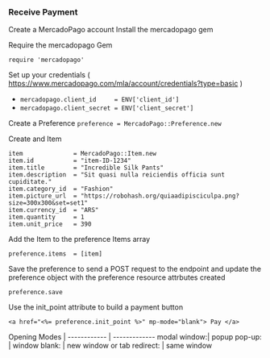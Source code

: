 ### Receive Payment

Create a MercadoPago account 
Install the mercadopago gem 

Require the mercadopago Gem

`require 'mercadopago'`

Set up your credentials ( https://www.mercadopago.com/mla/account/credentials?type=basic )

* `mercadopago.client_id     = ENV['client_id']`
* `mercadopago.client_secret = ENV['client_secret']`

Create a Preference 
`preference = MercadoPago::Preference.new`

Create and Item

```
item              = MercadoPago::Item.new
item.id           = "item-ID-1234"
item.title        = "Incredible Silk Pants"
item.description  = "Sit quasi nulla reiciendis officia sunt cupiditate."
item.category_id  = "Fashion"
item.picture_url  = "https://robohash.org/quiaadipisciculpa.png?size=300x300&set=set1"
item.currency_id  = "ARS"
item.quantity     = 1
item.unit_price   = 390
```

Add the Item to the preference Items array

`preference.items  = [item]`

Save the preference to send a POST request to the endpoint 
and update the preference object 
with the preference resource attrbutes created
 
`preference.save`


Use the init_point attribute to build a payment button 

```
<a href="<%= preference.init_point %>" mp-mode="blank"> Pay </a>
```

Opening Modes | 
------------ | -------------
modal window:| popup 
pop-up:      | window
blank:       | new window or tab
redirect:    | same window

